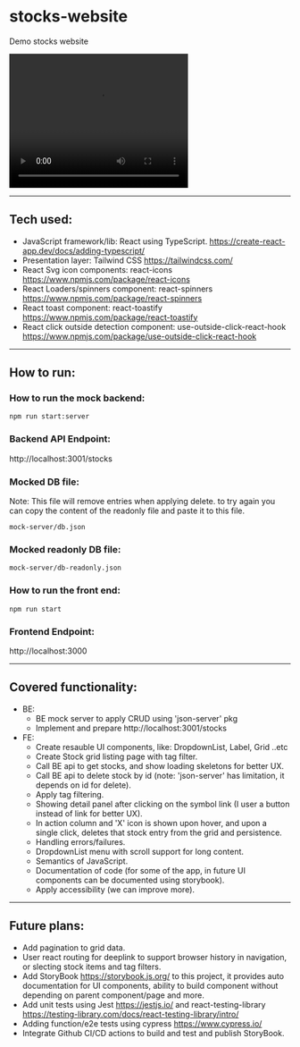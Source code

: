 # stocks-website
Demo stocks website

<video width="320" height="240" controls>
  <source src="https://github.com/shadiabuhilal/stocks-website/raw/main/Stock-App.mp4" type="video/mp4">
</video>

----------

## Tech used:
- JavaScript framework/lib: React using TypeScript. https://create-react-app.dev/docs/adding-typescript/
- Presentation layer: Tailwind CSS https://tailwindcss.com/
- React Svg icon components: react-icons https://www.npmjs.com/package/react-icons
- React Loaders/spinners component: react-spinners https://www.npmjs.com/package/react-spinners
- React toast component: react-toastify https://www.npmjs.com/package/react-toastify
- React click outside detection component: use-outside-click-react-hook https://www.npmjs.com/package/use-outside-click-react-hook

----------
## How to run:

### How to run the mock backend:
```
npm run start:server
```

### Backend API Endpoint:
http://localhost:3001/stocks


### Mocked DB file:

Note: This file will remove entries when applying delete. to try again you can copy the content of the readonly file and paste it to this file.

```
mock-server/db.json
```


### Mocked readonly DB file:

```
mock-server/db-readonly.json
```


### How to run the front end:
```
npm run start
```

### Frontend Endpoint:
http://localhost:3000

----------

## Covered functionality:
- BE:
    - BE mock server to apply CRUD using 'json-server' pkg
    - Implement and prepare http://localhost:3001/stocks 
- FE:
    - Create resauble UI components, like: DropdownList, Label, Grid ..etc
    - Create Stock grid listing page with tag filter.
    - Call BE api to get stocks, and show loading skeletons for better UX.
    - Call BE api to delete stock by id (note: 'json-server' has limitation, it depends on id for delete).
    - Apply tag filtering.
    - Showing detail panel after clicking on the symbol link (I user a button instead of link for better UX).
    - In action column and 'X' icon is shown upon hover, and upon a single click, deletes that stock entry from the grid and persistence. 
    - Handling errors/failures.
    - DropdownList menu with scroll support for long content.
    - Semantics of JavaScript.
    - Documentation of code (for some of the app, in future UI components can be documented using storybook).
    - Apply accessibility (we can improve more).
    

----------

## Future plans:
- Add pagination to grid data.
- User react routing for deeplink to support browser history in navigation, or slecting stock items and tag filters.
- Add StoryBook https://storybook.js.org/ to this project, it provides auto documentation for UI components, ability to build component without depending on parent component/page and more.
- Add unit tests using Jest https://jestjs.io/ and react-testing-library https://testing-library.com/docs/react-testing-library/intro/
- Adding function/e2e tests using cypress https://www.cypress.io/
- Integrate Github CI/CD actions to build and test and publish StoryBook.
